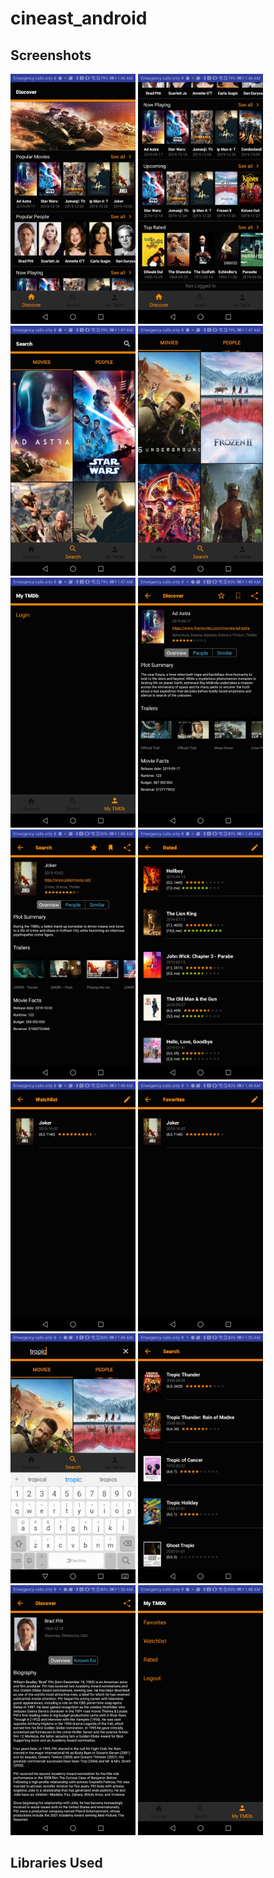 # cineast_android



## Screenshots

<img src="screenshots/Screenshot_20200101-014642.jpg" width="200"> <img src="screenshots/Screenshot_20200101-014651.jpg" width="200"> <img src="screenshots/Screenshot_20200101-014702.jpg" width="200"> <img src="screenshots/Screenshot_20200101-014722.jpg" width="200"> <img src="screenshots/Screenshot_20200101-014737.jpg" width="200"> <img src="screenshots/Screenshot_20200101-014833.jpg" width="200"> <img src="screenshots/Screenshot_20200101-014848.jpg" width="200">  <img src="screenshots/Screenshot_20200101-014901.jpg" width="200"> <img src="screenshots/Screenshot_20200101-014915.jpg" width="200">  <img src="screenshots/Screenshot_20200101-014924.jpg" width="200"> <img src="screenshots/Screenshot_20200101-014958.jpg" width="200"> <img src="screenshots/Screenshot_20200101-015015.jpg" width="200">  <img src="screenshots/Screenshot_20200101-015050.jpg" width="200"> <img src="screenshots/Screenshot_20200101-014823.jpg" width="200"> 









## Libraries Used
